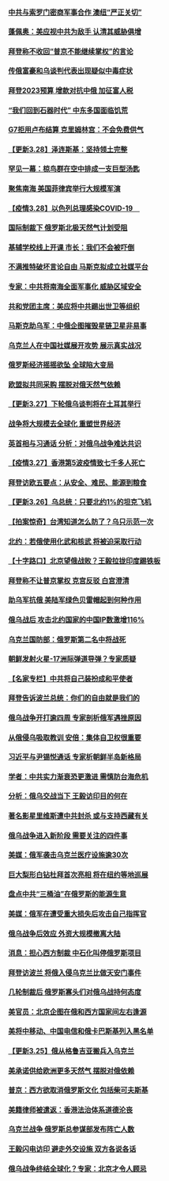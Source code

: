 #### [中共与索罗门密商军事合作 澳纽“严正关切”](../pages/nsc418/n13679744.md) 
#### [蓬佩奥：美应视中共为敌手 认清其威胁俱增](../pages/nsc418/n13680073.md) 
#### [拜登称不收回“普京不能继续掌权”的言论](../pages/nsc418/n13679586.md) 
#### [传俄富豪和乌谈判代表出现疑似中毒症状](../pages/nsc418/n13679488.md) 
#### [拜登2023预算 增款对抗中俄 加征富人税](../pages/nsc418/n13679355.md) 
#### [“我们回到石器时代” 中东多国面临饥荒](../pages/nsc418/n13679247.md) 
#### [G7拒用卢布结算 克里姆林宫：不会免费供气](../pages/nsc418/n13678963.md) 
#### [【更新3.28】泽连斯基：坚持领土完整](../pages/nsc418/n13678637.md) 
#### [罕见一幕：椋鸟群在空中排成一支巨型汤匙](../pages/nsc418/n13678613.md) 
#### [聚焦南海 美国菲律宾举行大规模军演](../pages/nsc418/n13678670.md) 
#### [【疫情3.28】以色列总理感染COVID-19　](../pages/nsc418/n13678095.md) 
#### [国际制裁下 俄罗斯北极天然气计划受阻](../pages/nsc418/n13678312.md) 
#### [基辅学校线上开课 市长：我们不会被吓倒](../pages/nsc418/n13678098.md) 
#### [不满推特破坏言论自由 马斯克拟成立社媒平台](../pages/nsc418/n13677741.md) 
#### [专家：中共将南海全面军事化 威胁区域安全](../pages/nsc418/n13677601.md) 
#### [共和党团主席：美应将中共踢出世卫等组织](../pages/nsc418/n13677114.md) 
#### [马斯克助乌军：中俄企图摧毁星链卫星非易事](../pages/nsc418/n13676766.md) 
#### [乌克兰人在中国社媒展开攻势 展示真实战况](../pages/nsc418/n13676832.md) 
#### [俄罗斯经济摇摇欲坠 全球陷大变局](../pages/nsc418/n13676810.md) 
#### [欧盟拟共同采购 摆脱对俄天然气依赖](../pages/nsc418/n13676771.md) 
#### [【更新3.27】下轮俄乌谈判将在土耳其举行](../pages/nsc418/n13675233.md) 
#### [战争将大规模去全球化 重塑世界经济](../pages/nsc418/n13676641.md) 
#### [英首相与习通话 分析：对俄乌战争难达共识](../pages/nsc418/n13676259.md) 
#### [【疫情3.27】香港第5波疫情致七千多人死亡](../pages/nsc418/n13675192.md) 
#### [拜登访欧五要点：从安全、难民、能源到粮食](../pages/nsc418/n13676260.md) 
#### [【更新3.26】乌总统：只要北约1%的坦克飞机](../pages/nsc418/n13674639.md) 
#### [【拍案惊奇】台湾知道怎么防了？乌只示范一次](../pages/nsc418/n13674505.md) 
#### [北约：若俄使用化武和核武 将被迫采取行动](../pages/nsc418/n13675281.md) 
#### [【十字路口】北京望俄战败？王毅拉拢印度踢铁板](../pages/nsc418/n13674654.md) 
#### [拜登称不让普京掌权 克宫反驳 白宫澄清](../pages/nsc418/n13675186.md) 
#### [助乌军抗俄 美陆军绿色贝雷帽起到何种作用](../pages/nsc418/n13675173.md) 
#### [俄乌战后 攻击北约国家的中国IP数激增116%](../pages/nsc418/n13675164.md) 
#### [乌克兰国防部：俄罗斯第二名中将战死](../pages/nsc418/n13675039.md) 
#### [朝鲜发射火星-17洲际弹道导弹？专家质疑](../pages/nsc418/n13674801.md) 
#### [【名家专栏】中共将自己装扮成和平使者](../pages/nsc418/n13674703.md) 
#### [拜登告诉波兰总统：你们的自由就是我们的](../pages/nsc418/n13674872.md) 
#### [俄乌战争开打逾四周 专家剖析俄军遇挫原因](../pages/nsc418/n13672406.md) 
#### [从俄侵乌吸取教训 安倍：集体自卫权很重要](../pages/nsc418/n13674622.md) 
#### [习近平与尹锡悦通话 专家析朝鲜半岛新格局](../pages/nsc418/n13674385.md) 
#### [学者：中共实力渐衰恐更激进 需慎防台海危机](../pages/nsc418/n13674272.md) 
#### [分析：俄乌交战当下 王毅访印目的何在](../pages/nsc418/n13673927.md) 
#### [著名影星里维斯遭中共封杀 或与支持西藏有关](../pages/nsc418/n13673789.md) 
#### [俄乌战争进入新阶段 需要关注的四件事](../pages/nsc418/n13673379.md) 
#### [美媒：俄军袭击乌克兰医疗设施逾30次](../pages/nsc418/n13673915.md) 
#### [巨大梨形白钻杜拜首次亮相 将在纽约等地巡展](../pages/nsc418/n13673724.md) 
#### [盘点中共“三桶油”在俄罗斯的能源生意](../pages/nsc418/n13673432.md) 
#### [美媒：俄军在遭受重大损失后攻击自己指挥官](../pages/nsc418/n13673615.md) 
#### [俄乌战争后效应 外资大规模撤离大陆](../pages/nsc418/n13673050.md) 
#### [消息：担心西方制裁 中石化叫停俄罗斯项目](../pages/nsc418/n13673505.md) 
#### [拜登访波兰 将俄入侵乌克兰比做天安门事件](../pages/nsc418/n13673419.md) 
#### [几轮制裁后 俄罗斯寡头们对俄乌战持何态度](../pages/nsc418/n13673266.md) 
#### [美官员：北京企图在俄和西方国家间左右逢源](../pages/nsc418/n13673347.md) 
#### [美将中移动、中国电信和俄卡巴斯基列入黑名单](../pages/nsc418/n13673306.md) 
#### [【更新3.25】俄从格鲁吉亚搬兵入乌克兰](../pages/nsc418/n13672763.md) 
#### [美承诺供给欧洲更多天然气 摆脱对俄依赖](../pages/nsc418/n13673238.md) 
#### [普京：西方欲取消俄罗斯文化 包括柴可夫斯基](../pages/nsc418/n13673222.md) 
#### [美籍律师被遣返：香港法治体系道德沦丧](../pages/nsc418/n13673175.md) 
#### [乌克兰战争 俄罗斯总参谋部发布阵亡人数](../pages/nsc418/n13673131.md) 
#### [王毅闪电访印 避走外交设施 双方各说各话](../pages/nsc418/n13673111.md) 
#### [俄乌战争终结全球化？专家：北京才令人顾忌](../pages/nsc418/n13673000.md) 
